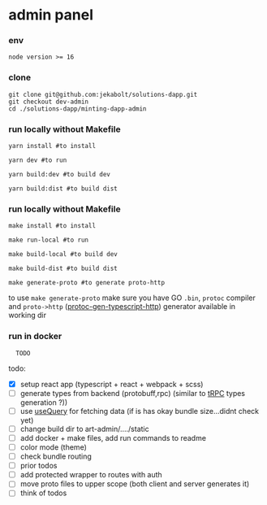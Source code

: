 # <minting-dapp> admin panel

### env
`node version >= 16`

### clone
```
git clone git@github.com:jekabolt/solutions-dapp.git
git checkout dev-admin
cd ./solutions-dapp/minting-dapp-admin
```

### run locally without Makefile
```
yarn install #to install

yarn dev #to run

yarn build:dev #to build dev

yarn build:dist #to build dist
```

### run locally without Makefile
```
make install #to install

make run-local #to run

make build-local #to build dev

make build-dist #to build dist

make generate-proto #to generate proto-http
```

to use `make generate-proto` make sure you have GO `.bin`, `protoc` compiler and `proto->http` ([protoc-gen-typescript-http](https://github.com/einride/protoc-gen-typescript-http)) generator  available in working dir 

### run in docker
```
  TODO
```

todo:
- [x] setup react app (typescript + react + webpack + scss)
- [ ] generate types from backend (protobuff,rpc) (similar to [tRPC](https://trpc.io/docs/) types generation ?))
- [ ] use [useQuery](https://tanstack.com/query/v4/docs/reference/useQuery?from=reactQueryV3&original=https://react-query-v3.tanstack.com/reference/useQuery) for fetching data (if is has okay bundle size...didnt check yet)
- [ ] change build dir to art-admin/..../static
- [ ] add docker + make files, add run commands to readme
- [ ] color mode (theme)
- [ ] check bundle routing
- [ ] prior todos
- [ ] add protected wrapper to routes with auth
- [ ] move proto files to upper scope (both client and server generates it)
- [ ] think of todos